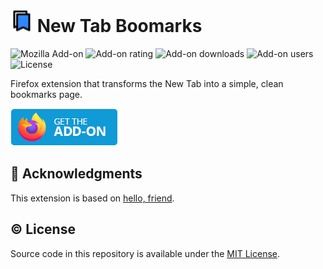 <h1><img src="src/icon.svg" width="36px" /> New Tab Boomarks</h1>

![Mozilla Add-on](https://img.shields.io/amo/v/newtab-bookmarks@semanticdata)
![Add-on rating](https://img.shields.io/amo/rating/newtab-bookmarks@semanticdata)
![Add-on downloads](https://img.shields.io/amo/dw/newtab-bookmarks@semanticdata)
![Add-on users](https://img.shields.io/amo/users/newtab-bookmarks@semanticdata)
![License](https://img.shields.io/github/license/semanticdata/firefox-new-tab-notes)

Firefox extension that transforms the New Tab into a simple, clean bookmarks page.

[![Get the Addon](https://raw.githubusercontent.com/semanticdata/text-revealer-firefox-extension/master/firefox.png)](https://addons.mozilla.org/en-US/firefox/addon/new-tab-bookmarks/)

## 💜 Acknowledgments

This extension is based on [hello, friend](https://github.com/jaywick/hello-friend).

## © License

Source code in this repository is available under the [MIT License](../LICENSE).
